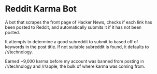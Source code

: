 Reddit Karma Bot
================

A bot that scrapes the front page of Hacker News, checks if each link has been posted to Reddit, and automatically submits it if it has not been posted. 

It attempts to determine a good subreddit to submit to based off of keywords in the post title.  If not suitable subreddit is found, it defaults to /r/technology. 

Earned ~9,000 karma before my account was banned from posting in /r/technology and /r/apple, the bulk of where karma was coming from. 
